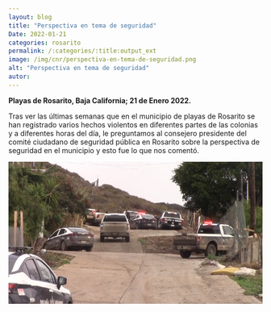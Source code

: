 ```yaml
---
layout: blog
title: "Perspectiva en tema de seguridad"
Date: 2022-01-21
categories: rosarito
permalink: /:categories/:title:output_ext
image: /img/cnr/perspectiva-en-tema-de-seguridad.png
alt: "Perspectiva en tema de seguridad"
autor:
---
```


**Playas de Rosarito, Baja California; 21 de Enero 2022.** 

Tras ver las últimas semanas que en el municipio de playas de Rosarito se han registrado varios hechos violentos en diferentes partes de las colonias y a diferentes horas del día, le preguntamos al  consejero presidente del comité ciudadano de seguridad pública en Rosarito sobre la perspectiva de seguridad en el municipio y esto fue lo que nos comentó.

<div id="carouselExampleSlidesOnly" class="carousel slide" data-ride="carousel">
  <div class="carousel-inner">
    <div class="carousel-item active">
       <img class="d-block w-100" src="/img/cnr/perspectiva-en-tema-de-seguridad.png" loading="lazy"  alt="Perspectiva en tema de seguridad">
    </div>
  </div>
</div>